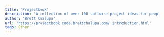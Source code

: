 ```yaml
---
title: 'Projectbook'
description: 'A collection of over 100 software project ideas for people looking to learn a given language or technology but short on inspiration for what to build. The projects vary in complexity and what they exercise. Find inspiration for your next project.'
author: 'Brett Chalupa'
url: 'https://projectbook.code.brettchalupa.com/_introduction.html'
tags: Other
---
```

